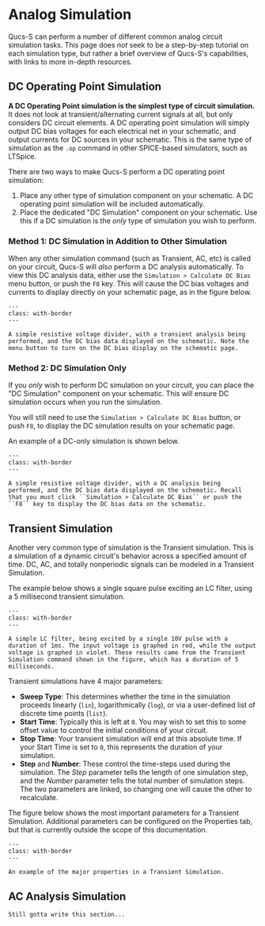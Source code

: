 # Analog Simulation

Qucs-S can perform a number of different common analog circuit simulation tasks. This page does _not_ seek to be a step-by-step tutorial on each simulation type, but rather a brief overview of Qucs-S's capabilities, with links to more in-depth resources.

## DC Operating Point Simulation

**A DC Operating Point simulation is the simplest type of circuit simulation.** It does not look at transient/alternating current signals at all, but only considers DC circuit elements. A DC operating point simulation will simply output DC bias voltages for each electrical net in your schematic, and output currents for DC sources in your schematic. This is the same type of simulation as the ``.op`` command in other SPICE-based simulators, such as LTSpice.

There are two ways to make Qucs-S perform a DC operating point simulation:

1. Place any other type of simulation component on your schematic. A DC operating point simulation will be included automatically.
2. Place the dedicated "DC Simulation" component on your schematic. Use this if a DC simulation is the _only_ type of simulation you wish to perform.

### Method 1: DC Simulation in Addition to Other Simulation

When any other simulation command (such as Transient, AC, etc) is called on your circuit, Qucs-S will _also_ perform a DC analysis automatically. To view this DC analysis data, either use the ``Simulation > Calculate DC Bias`` menu button, or push the ``F8`` key. This will cause the DC bias voltages and currents to display directly on your schematic page, as in the figure below.

```{figure} /overview/images/dc-bias-with-transient.png
---
class: with-border
---

A simple resistive voltage divider, with a transient analysis being performed, and the DC bias data displayed on the schematic. Note the menu button to turn on the DC bias display on the schematic page.
```

### Method 2: DC Simulation Only

If you _only_ wish to perform DC simulation on your circuit, you can place the "DC Simulation" component on your schematic. This will ensure DC simulation occurs when you run the simulation.

You will still need to use the ``Simulation > Calculate DC Bias`` button, or push ``F8``, to display the DC simulation results on your schematic page.

An example of a DC-only simulation is shown below.

```{figure} /overview/images/dc-only-simulation.png
---
class: with-border
---

A simple resistive voltage divider, with a DC analysis being performed, and the DC bias data displayed on the schematic. Recall that you must click ``Simulation > Calculate DC Bias`` or push the ``F8`` key to display the DC bias data on the schematic.
```

## Transient Simulation

Another very common type of simulation is the Transient simulation. This is a simulation of a dynamic circuit's behavior across a specified amount of time. DC, AC, and totally nonperiodic signals can be modeled in a Transient Simulation.

The example below shows a single square pulse exciting an LC filter, using a 5 millisecond transient simulation.

```{figure} /overview/images/transient-example.png
---
class: with-border
---

A simple LC filter, being excited by a single 10V pulse with a duration of 1ms. The input voltage is graphed in red, while the output voltage is graphed in violet. These results came from the Transient Simulation command shown in the figure, which has a duration of 5 milliseconds.
```

Transient simulations have 4 major parameters:
* **Sweep Type**: This determines whether the time in the simulation proceeds linearly (``lin``), logarithmically (``log``), or via a user-defined list of discrete time points (``list``).
* **Start Time**: Typically this is left at ``0``. You may wish to set this to some offset value to control the initial conditions of your circuit.
* **Stop Time**: Your transient simulation will end at this absolute time. If your Start Time is set to ``0``, this represents the duration of your simulation.
* **Step** and **Number**: These control the time-steps used during the simulation. The _Step_ parameter tells the length of one simulation step, and the _Number_ parameter tells the total number of simulation steps. The two parameters are linked, so changing one will cause the other to recalculate.

The figure below shows the most important parameters for a Transient Simulation. Additional parameters can be configured on the Properties tab, but that is currently outside the scope of this documentation.

```{figure} /overview/images/transient-sim-properties.png
---
class: with-border
---

An example of the major properties in a Transient Simulation.
```

## AC Analysis Simulation

```{error}
Still gotta write this section...
```